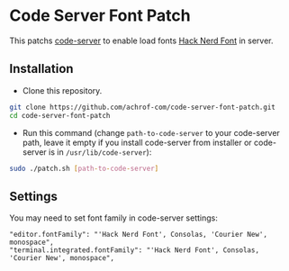 # Code Server Font Patch

This patchs [code-server](https://github.com/cdr/code-server) to enable load fonts [Hack Nerd Font](https://github.com/ryanoasis/nerd-fonts/releases/download/v3.2.1/Hack.zip) in server.

## Installation

- Clone this repository.

```bash
git clone https://github.com/achrof-com/code-server-font-patch.git
cd code-server-font-patch
```

- Run this command (change `path-to-code-server` to your code-server path, leave it empty if you install code-server from installer or code-server is in `/usr/lib/code-server`):

```bash
sudo ./patch.sh [path-to-code-server]
```

## Settings

You may need to set font family in code-server settings:

```
"editor.fontFamily": "'Hack Nerd Font', Consolas, 'Courier New', monospace",
"terminal.integrated.fontFamily": "'Hack Nerd Font', Consolas, 'Courier New', monospace",
```
